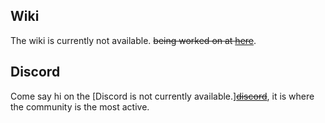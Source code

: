 
## Wiki
The wiki is currently not available. ~~being worked on at [here]()~~.

## Discord
Come say hi on the [Discord is not currently available.]~~[discord]()~~, it is where the community is the most active.
